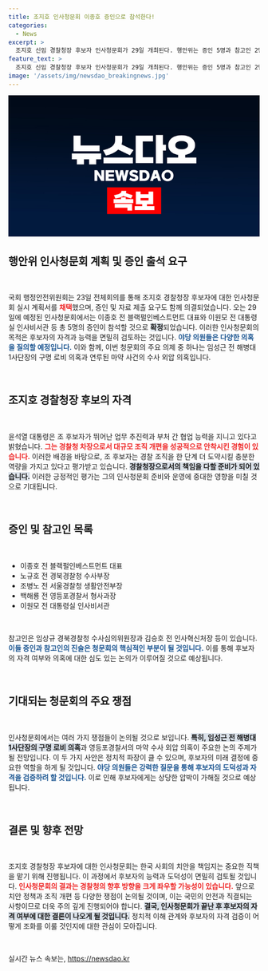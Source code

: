 ```yaml
---
title: 조지호 인사청문회 이종호 증인으로 참석한다!
categories:
  - News
excerpt: >
  조지호 신임 경찰청장 후보자 인사청문회가 29일 개최된다. 행안위는 증인 5명과 참고인 2명의 출석을 요구하며, 그 배경에는 마약 사건 수사 외압 의혹이 있다. 야당은 청문회에서 뜨거운 질의를 예고하고 있다. 클릭해서 자세한 내용을 확인하세요!
feature_text: >
  조지호 신임 경찰청장 후보자 인사청문회가 29일 개최된다. 행안위는 증인 5명과 참고인 2명의 출석을 요구하며, 그 배경에는 마약 사건 수사 외압 의혹이 있다. 야당은 청문회에서 뜨거운 질의를 예고하고 있다. 클릭해서 자세한 내용을 확인하세요!
image: '/assets/img/newsdao_breakingnews.jpg'
---
```


<p><img src="/assets/img/newsdao_breakingnews.jpg" alt="firstkoreanews 속보" /></p>

<h2 data-ke-size="size26">행안위 인사청문회 계획 및 증인 출석 요구</h2>

<p data-ke-size="size16">&nbsp;</p>

<p data-ke-size="size16">국회 행정안전위원회는 23일 전체회의를 통해 조지호 경찰청장 후보자에 대한 인사청문회 실시 계획서를 <b><span style="color: #ee2323;">채택</span></b>했으며, 증인 및 자료 제출 요구도 함께 의결되었습니다. 오는 29일에 예정된 인사청문회에서는 이종호 전 블랙펄인베스트먼트 대표와 이원모 전 대통령실 인사비서관 등 총 5명의 증인이 참석할 것으로 <b><span style="background-color: #21538527;">확정</span></b>되었습니다. 이러한 인사청문회의 목적은 후보자의 자격과 능력을 면밀히 검토하는 것입니다. <b><span style="color: #1a5490;">야당 의원들은 다양한 의혹을 질의할 예정입니다.</span></b> 이와 함께, 이번 청문회의 주요 의제 중 하나는 임성근 전 해병대 1사단장의 구명 로비 의혹과 연루된 마약 사건의 수사 외압 의혹입니다.</p>

<p data-ke-size="size16">&nbsp;</p>

<h2 data-ke-size="size26">조지호 경찰청장 후보의 자격</h2>

<p data-ke-size="size16">&nbsp;</p>

<p data-ke-size="size16">윤석열 대통령은 조 후보자가 뛰어난 업무 추진력과 부처 간 협업 능력을 지니고 있다고 밝혔습니다. <b><span style="color: #ee2323;">그는 경찰청 차장으로서 대규모 조직 개편을 성공적으로 안착시킨 경험이 있습니다.</span></b> 이러한 배경을 바탕으로, 조 후보자는 경찰 조직을 한 단계 더 도약시킬 충분한 역량을 가지고 있다고 평가받고 있습니다. <b><span style="background-color: #21538527;">경찰청장으로서의 책임을 다할 준비가 되어 있습니다.</span></b> 이러한 긍정적인 평가는 그의 인사청문회 준비와 운영에 중대한 영향을 미칠 것으로 기대됩니다.</p>

<p data-ke-size="size16">&nbsp;</p>

<h2 data-ke-size="size26">증인 및 참고인 목록</h2>

<p data-ke-size="size16">&nbsp;</p>

<ul>
    <li>이종호 전 블랙펄인베스트먼트 대표</li>
    <li>노규호 전 경북경찰청 수사부장</li>
    <li>조병노 전 서울경찰청 생활안전부장</li>
    <li>백해룡 전 영등포경찰서 형사과장</li>
    <li>이원모 전 대통령실 인사비서관</li>
</ul>

<p data-ke-size="size16">&nbsp;</p>

<p data-ke-size="size16">참고인은 임상규 경북경찰청 수사심의위원장과 김승호 전 인사혁신처장 등이 있습니다. <b><span style="color: #1a5490;">이들 증인과 참고인의 진술은 청문회의 핵심적인 부분이 될 것입니다.</span></b> 이를 통해 후보자의 자격 여부와 의혹에 대한 심도 있는 논의가 이루어질 것으로 예상됩니다.</p>

<p data-ke-size="size16">&nbsp;</p>

<h2 data-ke-size="size26">기대되는 청문회의 주요 쟁점</h2>

<p data-ke-size="size16">&nbsp;</p>

<p data-ke-size="size16">인사청문회에서는 여러 가지 쟁점들이 논의될 것으로 보입니다. <b><span style="background-color: #21538527;">특히, 임성근 전 해병대 1사단장의 구명 로비 의혹</span></b>과 영등포경찰서의 마약 수사 외압 의혹이 주요한 논의 주제가 될 전망입니다. 이 두 가지 사안은 정치적 파장이 클 수 있으며, 후보자의 미래 결정에 중요한 역할을 하게 될 것입니다. <b><span style="color: #1a5490;">야당 의원들은 강력한 질문을 통해 후보자의 도덕성과 자격을 검증하려 할 것입니다.</span></b> 이로 인해 후보자에게는 상당한 압박이 가해질 것으로 예상됩니다.</p>

<p data-ke-size="size16">&nbsp;</p>

<h2 data-ke-size="size26">결론 및 향후 전망</h2>

<p data-ke-size="size16">&nbsp;</p>

<p data-ke-size="size16">조지호 경찰청장 후보자에 대한 인사청문회는 한국 사회의 치안을 책임지는 중요한 직책을 맡기 위해 진행됩니다. 이 과정에서 후보자의 능력과 도덕성이 면밀히 검토될 것입니다. <b><span style="color: #ee2323;">인사청문회의 결과는 경찰청의 향후 방향을 크게 좌우할 가능성이 있습니다.</span></b> 앞으로 치안 정책과 조직 개편 등 다양한 쟁점이 논의될 것이며, 이는 국민의 안전과 직결되는 사항이므로 더욱 주의 깊게 진행되어야 합니다. <b><span style="background-color: #21538527;">결국, 인사청문회가 끝난 후 후보자의 자격 여부에 대한 결론이 나오게 될 것입니다.</span></b> 정치적 이해 관계와 후보자의 자격 검증이 어떻게 조화를 이룰 것인지에 대한 관심이 모아집니다.</p>

<p data-ke-size="size16">&nbsp;</p>
실시간 뉴스 속보는, <a href="https://newsdao.kr" rel="dofollow">https://newsdao.kr</a>


